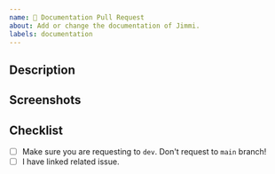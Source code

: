 ```yaml
---
name: 📄 Documentation Pull Request
about: Add or change the documentation of Jimmi.
labels: documentation
---
```


## Description
<!--
  Describe your changes in detail.
-->

## Screenshots
<!--
  If you have any screenshots, please paste them here. Remove this section if it is not necessary.
-->

## Checklist
<!--
  Go over all the following points, and put an `x` in all boxes that apply.
  If you're unsure about any of these, don't hesitate to ask. We're here to help!
-->
- [ ] Make sure you are requesting to `dev`. Don't request to `main` branch!
- [ ] I have linked related issue.
